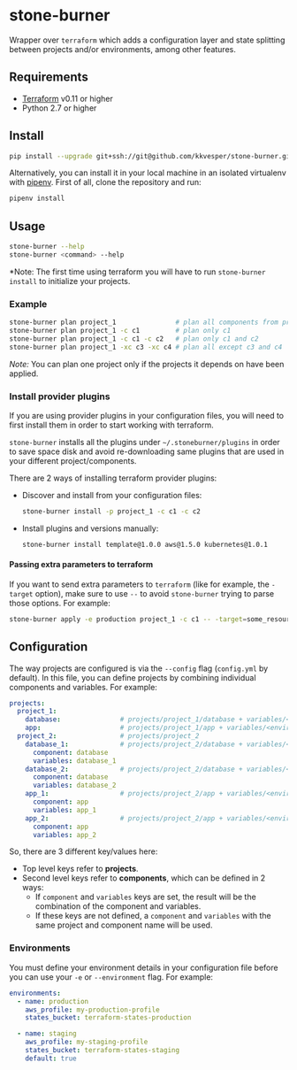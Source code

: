 # stone-burner

Wrapper over `terraform` which adds a configuration layer and state splitting between
projects and/or environments, among other features.

## Requirements

* [Terraform](https://www.terraform.io/) v0.11 or higher
* Python 2.7 or higher

## Install

```bash
pip install --upgrade git+ssh://git@github.com/kkvesper/stone-burner.git
```

Alternatively, you can install it in your local machine in an isolated virtualenv with
[pipenv](https://pipenv.readthedocs.io/en/latest/). First of all, clone the repository and run:

```bash
pipenv install
```

## Usage

```bash
stone-burner --help
stone-burner <command> --help
```

*Note: The first time using terraform you will have to run `stone-burner install` to initialize
your projects.

### Example

```bash
stone-burner plan project_1               # plan all components from project_1
stone-burner plan project_1 -c c1         # plan only c1
stone-burner plan project_1 -c c1 -c c2   # plan only c1 and c2
stone-burner plan project_1 -xc c3 -xc c4 # plan all except c3 and c4
```

_Note:_ You can plan one project only if the projects it depends on have been applied.

### Install provider plugins

If you are using provider plugins in your configuration files, you will need to first install them
in order to start working with terraform.

`stone-burner` installs all the plugins under `~/.stoneburner/plugins` in order to save space disk and
avoid re-downloading same plugins that are used in your different project/components.

There are 2 ways of installing terraform provider plugins:

- Discover and install from your configuration files:
    ```bash
    stone-burner install -p project_1 -c c1 -c c2
    ```

- Install plugins and versions manually:
    ```bash
    stone-burner install template@1.0.0 aws@1.5.0 kubernetes@1.0.1
    ```

#### Passing extra parameters to terraform

If you want to send extra parameters to `terraform` (like for example, the `-target`
option), make sure to use `--` to avoid `stone-burner` trying to parse those options.
For example:

```bash
stone-burner apply -e production project_1 -c c1 -- -target=some_resource.address
```

## Configuration

The way projects are configured is via the `--config` flag (`config.yml` by default).
In this file, you can define projects by combining individual components and variables. For example:

```yaml
projects:
  project_1:
    database:               # projects/project_1/database + variables/<environment>/project_1/database
    app:                    # projects/project_1/app + variables/<environment>/project_1/app
  project_2:                # projects/project_2
    database_1:             # projects/project_2/database + variables/<environment>/project_2/database_1
      component: database
      variables: database_1
    database_2:             # projects/project_2/database + variables/<environment>/project_2/database_2
      component: database
      variables: database_2
    app_1:                  # projects/project_2/app + variables/<environment>/project_2/app_1
      component: app
      variables: app_1
    app_2:                  # projects/project_2/app + variables/<environment>/project_2/app_2
      component: app
      variables: app_2
```

So, there are 3 different key/values here:

- Top level keys refer to **projects**.
- Second level keys refer to **components**, which can be defined in 2 ways:
  - If `component` and `variables` keys are set, the result will be the combination of
  the component and variables.
  - If these keys are not defined, a `component` and `variables` with the same project and
  component name will be used.

### Environments

You must define your environment details in your configuration file before you can
use your `-e` or `--environment` flag. For example:

```yaml
environments:
  - name: production
    aws_profile: my-production-profile
    states_bucket: terraform-states-production

  - name: staging
    aws_profile: my-staging-profile
    states_bucket: terraform-states-staging
    default: true
```
